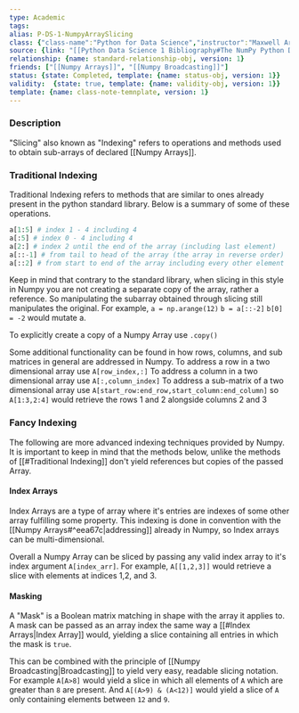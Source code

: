```yaml
---
type: Academic
tags:
alias: P-DS-1-NumpyArraySlicing
class: {"class-name":"Python for Data Science","instructor":"Maxwell Armi","medium":"Online Course","start-date":"2023-04-01","online-platform":"FreeCodeCamp-Youtube","length":"12hr20min","class-alias":"P-DS-1","template":{"name":"class-online-course-obj","version":1}}
source: {link: "[[Python Data Science 1 Bibliography#The NumPy Python Data Science Library]]", alias: numpy-P-DS-1, template: {name: bib-source-obj , version: 1}}
relationship: {name: standard-relationship-obj, version: 1}
friends: ["[[Numpy Arrays]]", "[[Numpy Broadcasting]]"]
status: {state: Completed, template: {name: status-obj, version: 1}}
validity:  {state: true, template: {name: validity-obj, version: 1}}
template: {name: class-note-temnplate, version: 1}
---
```

### Description

"Slicing" also known as "Indexing" refers to operations and methods used to obtain sub-arrays of declared [[Numpy Arrays]].

### Traditional Indexing

Traditional Indexing refers to methods that are similar to ones already present in the python standard library. Below is a summary of some of these operations.

```python
a[1:5] # index 1 - 4 including 4
a[:5] # index 0 - 4 including 4
a[2:] # index 2 until the end of the array (including last element)
a[::-1] # from tail to head of the array (the array in reverse order)
a[::2] # from start to end of the array including every other element
```
Keep in mind that contrary to the standard library, when slicing in this style in Numpy you are not creating a separate copy of the array, rather a reference. So manipulating the subarray obtained through slicing still manipulates the original. For example, 
`a = np.arange(12)`
`b = a[::-2]`
`b[0] = -2`
would mutate a.

To explicitly create a copy of a Numpy Array use `.copy()`

Some additional functionality can be found in how rows, columns, and sub matrices in general are addressed in Numpy. 
To address a row in a two dimensional array use `A[row_index,:]`
To address a column in a two dimensional array use `A[:,column_index]`
To address a sub-matrix of a two dimensional array use `A[start_row:end_row,start_column:end_column]`
so `A[1:3,2:4]` would retrieve the rows 1 and 2 alongside columns 2 and 3

### Fancy Indexing

The following are more advanced indexing techniques provided by Numpy. It is important to keep in mind that the methods below, unlike the methods of [[#Traditional Indexing]] don't yield references but copies of the passed Array.

#### Index Arrays

Index Arrays are a type of array where it's entries are indexes of some other array fulfilling some property. This indexing is done in convention with the [[Numpy Arrays#^eea67c|addressing]] already in Numpy, so Index arrays can be multi-dimensional. 

Overall a Numpy Array can be sliced by passing any valid index array to it's index argument `A[index_arr]`. For example, `A[[1,2,3]]` would retrieve a slice with elements at indices 1,2, and 3.

#### Masking

A "Mask" is a Boolean matrix matching in shape with the array it applies to. A mask can be passed as an array index the same way a [[#Index Arrays|Index Array]] would, yielding a slice containing all entries in which the mask is `true`. 

This can be combined with the principle of [[Numpy Broadcasting|Broadcasting]] to yield very easy, readable slicing notation. 
For example `A[A>8]` would yield a slice in which all elements of `A` which are greater than `8` are present. And `A[(A>9) & (A<12)]` would yield a slice of `A` only containing elements between `12` and `9`.
